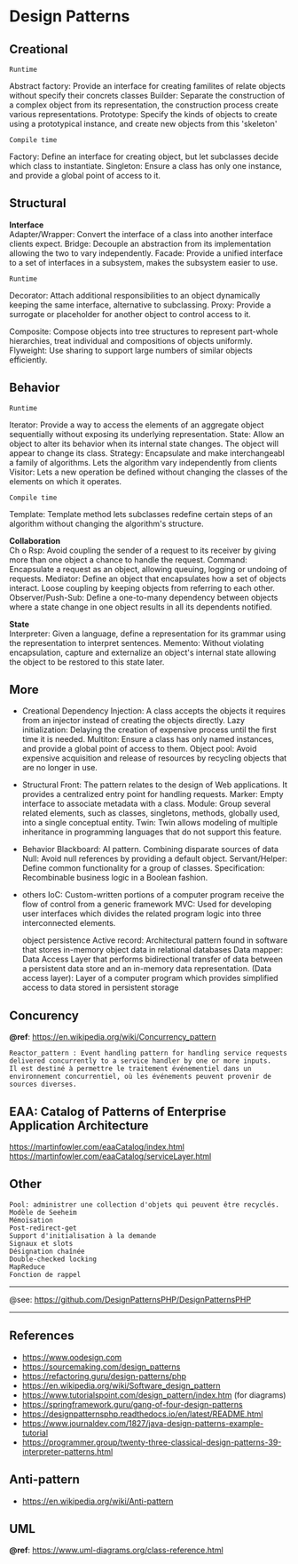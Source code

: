 # Design Patterns

Creational
---
    Runtime
Abstract factory: Provide an interface for creating familites of relate objects without specify their concrets classes
Builder: Separate the construction of a complex object from its representation, the construction process create various representations. 
Prototype: Specify the kinds of objects to create using a prototypical instance, and create new objects from this 'skeleton'

    Compile time
Factory: Define an interface for creating object, but let subclasses decide which class to instantiate. 
Singleton: Ensure a class has only one instance, and provide a global point of access to it. 

Structural
---
**Interface**  
Adapter/Wrapper: Convert the interface of a class into another interface clients expect.
Bridge: Decouple an abstraction from its implementation allowing the two to vary independently. 
Facade: Provide a unified interface to a set of interfaces in a subsystem, makes the subsystem easier to use. 

    Runtime
Decorator: Attach additional responsibilities to an object dynamically keeping the same interface, alternative to subclassing.
Proxy: Provide a surrogate or placeholder for another object to control access to it. 

Composite: Compose objects into tree structures to represent part-whole hierarchies, treat individual and compositions of objects uniformly. 
Flyweight: Use sharing to support large numbers of similar objects efficiently. 

Behavior
---
    Runtime
Iterator: Provide a way to access the elements of an aggregate object sequentially without exposing its underlying representation. 
State: Allow an object to alter its behavior when its internal state changes. The object will appear to change its class.
Strategy: Encapsulate and make interchangeabl a family of algorithms. Lets the algorithm vary independently from clients
Visitor: Lets a new operation be defined without changing the classes of the elements on which it operates. 

    Compile time
Template: Template method lets subclasses redefine certain steps of an algorithm without changing the algorithm's structure. 

**Collaboration**  
Ch o Rsp: Avoid coupling the sender of a request to its receiver by giving more than one object a chance to handle the request.
Command: Encapsulate a request as an object, allowing queuing, logging or undoing of requests.
Mediator: Define an object that encapsulates how a set of objects interact. Loose coupling by keeping objects from referring to each other. 
Observer/Push-Sub: Define a one-to-many dependency between objects where a state change in one object results in all its dependents notified. 

**State**  
Interpreter: Given a language, define a representation for its grammar using the representation to interpret sentences. 
Memento: Without violating encapsulation, capture and externalize an object's internal state allowing the object to be restored to this state later. 

More
---
- Creational
Dependency Injection: A class accepts the objects it requires from an injector instead of creating the objects directly. 
Lazy initialization: Delaying the creation of expensive process until the first time it is needed. 
Multiton: Ensure a class has only named instances, and provide a global point of access to them. 
Object pool: Avoid expensive acquisition and release of resources by recycling objects that are no longer in use.

- Structural
Front: The pattern relates to the design of Web applications. It provides a centralized entry point for handling requests. 
Marker: Empty interface to associate metadata with a class. 
Module: Group several related elements, such as classes, singletons, methods, globally used, into a single conceptual entity. 
Twin: Twin allows modeling of multiple inheritance in programming languages that do not support this feature. 

- Behavior
Blackboard: AI pattern. Combining disparate sources of data
Null: Avoid null references by providing a default object.
Servant/Helper: Define common functionality for a group of classes. 
Specification: Recombinable business logic in a Boolean fashion. 

- others
IoC: Custom-written portions of a computer program receive the flow of control from a generic framework
MVC: Used for developing user interfaces which divides the related program logic into three interconnected elements.

    object persistence
Active record: Architectural pattern found in software that stores in-memory object data in relational databases
Data mapper: Data Access Layer that performs bidirectional transfer of data between a persistent data store and an in-memory data representation. 
(Data access layer): Layer of a computer program which provides simplified access to data stored in persistent storage   

Concurency
---
**@ref**: https://en.wikipedia.org/wiki/Concurrency_pattern  

    Reactor_pattern : Event handling pattern for handling service requests delivered concurrently to a service handler by one or more inputs.
    Il est destiné à permettre le traitement événementiel dans un environnement concurrentiel, où les événements peuvent provenir de sources diverses.

EAA: Catalog of Patterns of Enterprise Application Architecture
---
https://martinfowler.com/eaaCatalog/index.html  
https://martinfowler.com/eaaCatalog/serviceLayer.html  

Other
---
    Pool: administrer une collection d'objets qui peuvent être recyclés.
    Modèle de Seeheim
    Mémoïsation
    Post-redirect-get
    Support d'initialisation à la demande
    Signaux et slots
    Désignation chaînée
    Double-checked locking
    MapReduce
    Fonction de rappel

---
@see: https://github.com/DesignPatternsPHP/DesignPatternsPHP

---
## References
- https://www.oodesign.com
- https://sourcemaking.com/design_patterns
- https://refactoring.guru/design-patterns/php
- https://en.wikipedia.org/wiki/Software_design_pattern
- https://www.tutorialspoint.com/design_pattern/index.htm (for diagrams)
- https://springframework.guru/gang-of-four-design-patterns
- https://designpatternsphp.readthedocs.io/en/latest/README.html
- https://www.journaldev.com/1827/java-design-patterns-example-tutorial
- https://programmer.group/twenty-three-classical-design-patterns-39-interpreter-patterns.html

## Anti-pattern
* https://en.wikipedia.org/wiki/Anti-pattern

UML
---
**@ref**: https://www.uml-diagrams.org/class-reference.html
